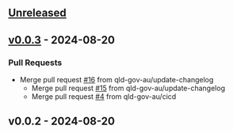 <a name="unreleased"></a>
## [Unreleased]


<a name="v0.0.3"></a>
## [v0.0.3] - 2024-08-20
### Pull Requests
- Merge pull request [#16](https://github.com/qld-gov-au/qgds-vanilla/issues/16) from qld-gov-au/update-changelog
  - Merge pull request [#15](https://github.com/qld-gov-au/qgds-vanilla/issues/15) from qld-gov-au/update-changelog
  - Merge pull request [#4](https://github.com/qld-gov-au/qgds-vanilla/issues/4) from qld-gov-au/cicd
  
  
<a name="v0.0.2"></a>
## v0.0.2 - 2024-08-20

[Unreleased]: https://github.com/qld-gov-au/qgds-vanilla/compare/v0.0.3...HEAD
[v0.0.3]: https://github.com/qld-gov-au/qgds-vanilla/compare/v0.0.2...v0.0.3
